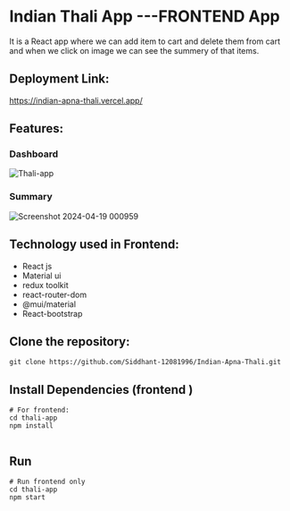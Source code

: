 # Indian Thali App  ---FRONTEND App

It is a React  app where we can add item to cart and delete them from cart and when we click on image we can see the summery of that items.

## Deployment Link:
https://indian-apna-thali.vercel.app/


## Features:

### Dashboard


![Thali-app](https://github.com/Siddhant-12081996/Indian-Apna-Thali/assets/107465215/b713c6fb-581a-44ad-8760-774d97457133)



### Summary
![Screenshot 2024-04-19 000959](https://github.com/Siddhant-12081996/Indian-Apna-Thali/assets/107465215/14a4976a-709c-4d79-a75f-c1037ebc46e9)



## Technology used in Frontend:

<ul>
<li>React js</li>
<li>Material ui</li>
<li>redux toolkit</li>
<li>react-router-dom</li>
<li>@mui/material</li>
<li>React-bootstrap</li>
</ul>


## Clone the repository:
```
git clone https://github.com/Siddhant-12081996/Indian-Apna-Thali.git
```

## Install Dependencies (frontend )

```
# For frontend:
cd thali-app
npm install


```

## Run

```
# Run frontend only
cd thali-app
npm start


```




